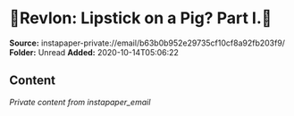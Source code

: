 # 💄Revlon: Lipstick on a Pig? Part I.💄

**Source:** instapaper-private://email/b63b0b952e29735cf10cf8a92fb203f9/
**Folder:** Unread
**Added:** 2020-10-14T05:06:22




## Content
*Private content from instapaper_email*
